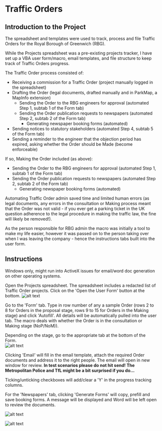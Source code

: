 # Traffic Orders

## Introduction to the Project
The spreadsheet and templates were used to track, process and file Traffic Orders for the Royal Borough of Greenwich (RBG). 

While the Projects spreadsheet was a pre-existing projects tracker, I have set up a VBA user form/macro, email templates, and file structure to keep track of Traffic Orders progress. 

The Traffic Order process consisted of:
* Receiving a commission for a Traffic Order (project manually logged in the spreadsheet)
* Drafting the Order (legal documents, drafted manually and in ParkMap, a MapInfo extension)
     + Sending the Order to the RBG engineers for approval (automated Step 1, subtab 1 of the Form tab)
     + Sending the Order publication requests to newspapers (automated Step 2, subtab 2 of the Form tab)
         + Generating newspaper booking forms (automated)
* Sending notices to statutory stakeholders (automated Step 4, subtab 5 of the Form tab)
* Sending a reminder to the engineer that the objection period has expired, asking whether the Order should be Made (become enforceable)

If so, Making the Order included (as above):
* Sending the Order to the RBG engineers for approval (automated Step 1, subtab 1 of the Form tab)
* Sending the Order publication requests to newspapers (automated Step 2, subtab 2 of the Form tab)
    + Generating newspaper booking forms (automated)

Automating Traffic Order admin saved time and limited human errors (as legal documents, any errors in the consultation or Making process meant that the Order was not valid - if you ever get a parking ticket in the UK question adherence to the legal procedure in making the traffic law, the fine will likely be removed!).

As the person responsible for RBG admin the macro was initially a tool to make my life easier, however it was passed on to the person taking over when I was leaving the company - hence the instructions tabs built into the user form. 

## Instructions
Windows only, might run into ActiveX issues for email/word doc generation on other operating systems.

Open the Projects spreadsheet. The spreadsheet includes a redacted list of Traffic Order projects. Click on the 'Open the User Form' button at the bottom.
![alt text](https://github.com/elbroquil/Traffic-Orders/blob/main/InstructionPictures/Open%20UserForm.png)

Go to the 'Form' tab. 
Type in row number of any a sample Order (rows 2 to 8 for Orders in the proposal stage, rows 9 to 15 for Orders in the Making stage) and click 'Autofill'. All details will be automatically pulled into the user tab. The macro deals with whether the Order is in the consultation or Making stage (NoP/NoM)).

Depending on the stage, go to the appropriate tab at the bottom of the Form.  
![alt text](https://github.com/elbroquil/Traffic-Orders/blob/main/InstructionPictures/Filled%20in%20UserForm.png)

Clicking 'Email' will fill in the email template, attach the required Order documents and address it to the right people. 
The email will open in new window for review. __In test scenarios please do not hit send! The Metropolitan Police and TfL might be a bit surprised if you do...__

Ticking/unticking checkboxes will add/clear a 'Y' in the progress tracking columns.

For the 'Newspapers' tab, clicking 'Generate Forms' will copy, prefill and save booking forms. A message will be displayed and Word will be left open to review the documents.

![alt text](https://github.com/elbroquil/Traffic-Orders/blob/main/InstructionPictures/Generate%20Newspaper%20Forms.png)

![alt text](https://github.com/elbroquil/Traffic-Orders/blob/main/InstructionPictures/Prefilled%20Form.png)


       
